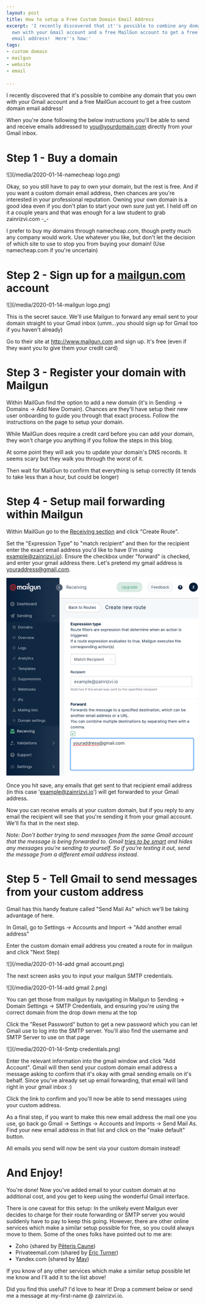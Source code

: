 ```yaml
---
layout: post
title: How to setup a Free Custom Domain Email Address
excerpt: 'I recently discovered that it''s possible to combine any domain that you
  own with your Gmail account and a free MailGun account to get a free custom domain
  email address!  Here''s how:'
tags:
- custom domain
- mailgun
- website
- email

---
```

I recently discovered that it's possible to combine any domain that you own with your Gmail account and a free MailGun account to get a free custom domain email address!

When you're done following the below instructions you'll be able to send and receive emails addressed to you@yourdomain.com directly from your Gmail inbox.

# Step 1 - Buy a domain

![](/media/2020-01-14-namecheap logo.png)

Okay, so you still have to pay to own your domain, but the rest is free. And if you want a custom domain email address, then chances are you're interested in your professional reputation. Owning your own domain is a good idea even if you don't plan to start your own sure just yet. I held off on it a couple years and that was enough for a law student to grab zainrizvi.com -_-

I prefer to buy my domains through namecheap.com, though pretty much any company would work. Use whatever you like, but don't let the decision of which site to use to stop you from buying your domain! (Use namecheap.com if you're uncertain)

# Step 2 - Sign up for a [mailgun.com](http://mailgun.com) account

![](/media/2020-01-14-mailgun logo.png)

This is the secret sauce. We'll use Mailgun to forward any email sent to your domain straight to your Gmail inbox (umm...you should sign up for Gmail too if you haven't already)

Go to their site at http://www.mailgun.com and sign up.  It's free (even if they want you to give them your credit card)

# Step 3 - Register your domain with Mailgun

Within MailGun find the option to add a new domain (it's in Sending -> Domains -> Add New Domain). Chances are they'll have setup their new user onboarding to guide you through that exact process. Follow the instructions on the page to setup your domain.

While MailGun does require a credit card before you can add your domain, they won't charge you anything if you follow the steps in this blog.

At some point they will ask you to update your domain's DNS records. It seems scary but they walk you through the worst of it.

Then wait for MailGun to confirm that everything is setup correctly (it tends to take less than a hour, but could be longer)

# Step 4 - Setup mail forwarding within Mailgun

Within MailGun go to the [Receiving section](https://app.mailgun.com/app/receiving/routes) and click "Create Route".

Set the "Expression Type" to "match recipient" and then for the recipient enter the exact email address you'd like to have (I'm using example@zainrizvi.io). Ensure the checkbox under "forward" is checked, and enter your gmail address there.  Let's pretend my gmail address is youraddress@gmail.com.

![](/media/2020-01-14-new_route2.png)

Once you hit save, any emails that get sent to that recipient email address (in this case 'example@zainrizvi.io') will get forwarded to your Gmail address.

Now you can receive emails at your custom domain, but if you reply to any email the recipient will see that you're sending it from your gmail account.  We'll fix that in the next step.

_Note: Don't bother trying to send messages from the same Gmail account that the message is being forwarded to. Gmail_ [_tries to be smart_](https://help.mailgun.com/hc/en-us/articles/203306560-Why-am-I-not-receiving-an-email-when-sending-via-the-route-with-the-sending-address-as-a-destination-) _and hides any messages you're sending to yourself. So if you're testing it out, send the message from a different email address instead._

# Step 5 - Tell Gmail to send messages from your custom address

Gmail has this handy feature called "Send Mail As" which we'll be taking advantage of here.

In Gmail, go to Settings -> Accounts and Import -> "Add another email address"

Enter the custom domain email address you created a route for in mailgun and click "Next Step)

![](/media/2020-01-14-add gmail account.png)

The next screen asks you to input your mailgun SMTP credentials.

![](/media/2020-01-14-add gmail 2.png)

You can get those from mailgun by navigating in Mailgun to Sending -> Domain Settings -> SMTP Credentials, and ensuring you're using the correct domain from the drop down menu at the top

Click the "Reset Password" button to get a new password which you can let Gmail use to log into the SMTP server.  You'll also find the username and SMTP Server to use on that page

![](/media/2020-01-14-Smtp credentials.png)

Enter the relevant information into the gmail window and click "Add Account".  Gmail will then send your custom domain email address a message asking to confirm that it's okay with gmail sending emails on it's behalf.  Since you've already set up email forwarding, that email will land right in your gmail inbox :)

Click the link to confirm and you'll now be able to send messages using your custom address.

As a final step, if you want to make this new email address the mail one you use, go back go Gmail -> Settings -> Accounts and Imports -> Send Mail As.  Find your new email address in that list and click on the "make default" button.

All emails you send will now be sent via your custom domain instead!

# And Enjoy!

You're done! Now you've added email to your custom domain at no additional cost, and you get to keep using the wonderful Gmail interface.

There is one caveat for this setup: In the unlikely event Mailgun ever decides to charge for their route forwarding or SMTP server you would suddenly have to pay to keep this going. However, there are other online services which make a similar setup possible for free, so you could always move to them.  Some of the ones folks have pointed out to me are:

* Zoho (shared by [Pēteris Caune](https://www.indiehackers.com/cuu508))
* Privateemail.com (shared by [Eric Turner](https://www.indiehackers.com/CodeOfTheProgrammer))
* Yandex.com (shared by [May](https://www.indiehackers.com/May))

If you know of any other services which make a similar setup possible let me know and I'll add it to the list above!

Did you find this useful? I'd love to hear it! Drop a comment below or send me a message at my-first-name @ zainrizvi.io.
